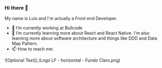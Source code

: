 ### Hi there 👋

My name is Luis and I'm actually a Front end Developer. 

- 🔭 I’m currently working at Bullcode
- 🌱 I’m currently learning more about React and React Native. I'm also learning more about software architecture and things like DDD and Data Map Pattern.
- 📫 How to reach me:

![Optional Text](./Logo LF - horizontal - Fundo Claro.png)

<!--
**LuisFilipePedroso/LuisFilipePedroso** is a ✨ _special_ ✨ repository because its `README.md` (this file) appears on your GitHub profile.

Here are some ideas to get you started:

- 🔭 I’m currently working on ...
- 🌱 I’m currently learning ...
- 👯 I’m looking to collaborate on ...
- 🤔 I’m looking for help with ...
- 💬 Ask me about ...
- 📫 How to reach me: ...
- 😄 Pronouns: ...
- ⚡ Fun fact: ...
-->
